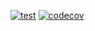 [![test](https://github.com/OB-UNISA/ch-system/actions/workflows/pytest.yml/badge.svg)](https://github.com/OB-UNISA/ch-system/actions/workflows/pytest.yml)
[![codecov](https://codecov.io/gh/OB-UNISA/ch-system/branch/main/graph/badge.svg?token=JU7H68ZTM4)](https://codecov.io/gh/OB-UNISA/ch-system)